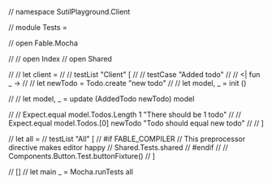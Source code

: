 // namespace SutilPlayground.Client

// module Tests =

//     open Fable.Mocha

//     // open Index
//     open Shared

//     // let client =
//     //     testList "Client" [
//     //         testCase "Added todo"
//     //         <| fun _ ->
//     //             let newTodo = Todo.create "new todo"
//     //             let model, _ = init ()

//     //             let model, _ = update (AddedTodo newTodo) model

//     //             Expect.equal model.Todos.Length 1 "There should be 1 todo"
//     //             Expect.equal model.Todos.[0] newTodo "Todo should equal new todo"
//     //     ]

//     let all =
//         testList "All" [
//     #if FABLE_COMPILER // This preprocessor directive makes editor happy
//             Shared.Tests.shared
//     #endif
//             // Components.Button.Test.buttonFixture()
//         ]

//     [<EntryPoint>]
//     let main _ = Mocha.runTests all